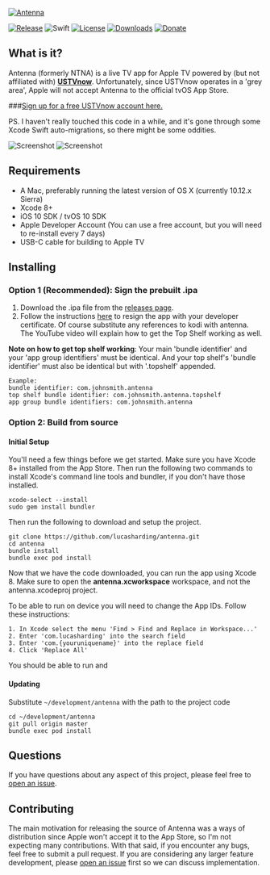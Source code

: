 [![Antenna](https://raw.githubusercontent.com/lucasharding/antenna/master/Screenshots/wordmark.png)](https://lucasharding.github.io/antenna/)

[![Release](https://img.shields.io/github/release/lucasharding/antenna.svg)](https://github.com/lucasharding/antenna/releases/latest)
![Swift](https://img.shields.io/badge/swift-3.0-green.svg)
[![License](https://img.shields.io/github/license/lucasharding/antenna.svg)](https://github.com/lucasharding/antenna/blob/master/COPYING)
[![Downloads](https://img.shields.io/github/downloads/lucasharding/antenna/total.svg)](https://github.com/lucasharding/antenna/releases)
[![Donate](https://img.shields.io/badge/donate-on%20paypal-orange.svg)](https://paypal.me/lucasharding/5usd)

## What is it?

Antenna (formerly NTNA) is a live TV app for Apple TV powered by (but not affiliated with) [**USTVnow**](http://watch.ustvnow.com/refu/3EvqFs74RhoknoEGQzhpZL7zfcowiiQk). Unfortunately, since USTVnow operates in a 'grey area', Apple will not accept Antenna to the official tvOS App Store.

###[Sign up for a free USTVnow account here.](http://watch.ustvnow.com/refu/3EvqFs74RhoknoEGQzhpZL7zfcowiiQk)

PS. I haven't really touched this code in a while, and it's gone through some Xcode Swift auto-migrations, so there might be some oddities.

![Screenshot](https://raw.githubusercontent.com/lucasharding/antenna/master/Screenshots/01_streaming.png)
![Screenshot](https://raw.githubusercontent.com/lucasharding/antenna/master/Screenshots/02_guide.png)

## Requirements

- A Mac, preferably running the latest version of OS X (currently 10.12.x Sierra)
- Xcode 8+
- iOS 10 SDK / tvOS 10 SDK
- Apple Developer Account (You can use a free account, but you will need to re-install every 7 days)
- USB-C cable for building to Apple TV

## Installing

### Option 1 (Recommended): Sign the prebuilt .ipa

1. Download the .ipa file from the [releases page](https://github.com/lucasharding/antenna/releases/latest).
2. Follow the instructions [here](https://dantheman827.github.io/ios-app-signer/) to resign the app with your developer certificate. Of course substitute any references to kodi with antenna. The YouTube video will explain how to get the Top Shelf working as well.

**Note on how to get top shelf working**: Your main 'bundle identifier' and your 'app group identifiers' must be identical. And your top shelf's 'bundle identifier' must also be identical but with '.topshelf' appended.

```
Example:
bundle identifier: com.johnsmith.antenna
top shelf bundle identifier: com.johnsmith.antenna.topshelf
app group bundle identifiers: com.johnsmith.antenna
```

### Option 2: Build from source

#### Initial Setup

You'll need a few things before we get started. Make sure you have Xcode 8+ installed from the App Store. Then run the following two commands to install Xcode's command line tools and bundler, if you don't have those installed.

```
xcode-select --install
sudo gem install bundler
```
Then run the following to download and setup the project.

```
git clone https://github.com/lucasharding/antenna.git
cd antenna
bundle install
bundle exec pod install
```

Now that we have the code downloaded, you can run the app using Xcode 8. Make sure to open the **antenna.xcworkspace** workspace, and not the antenna.xcodeproj project.

To be able to run on device you will need to change the App IDs. Follow these instructions:

```
1. In Xcode select the menu 'Find > Find and Replace in Workspace...'
2. Enter 'com.lucasharding' into the search field
3. Enter 'com.{youruniquename}' into the replace field
4. Click 'Replace All'
```

You should be able to run and

#### Updating

Substitute ``~/development/antenna`` with the path to the project code

```
cd ~/development/antenna
git pull origin master
bundle exec pod install
```

## Questions

If you have questions about any aspect of this project, please feel free to [open an issue](https://github.com/lucasharding/antenna/issues/new).

## Contributing

The main motivation for releasing the source of Antenna was a ways of distribution since Apple won't accept it to the App Store, so I'm not expecting many contributions. With that said, if you encounter any bugs, feel free to submit a pull request. If you are considering any larger feature development, please [open an issue](https://github.com/lucasharding/antenna/issues/new) first so we can discuss implementation.
